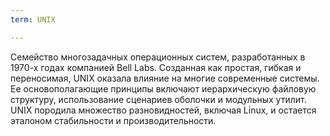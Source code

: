 ```yaml
---
term: UNIX

---
```

Семейство многозадачных операционных систем, разработанных в 1970-х годах компанией Bell Labs. Созданная как простая, гибкая и переносимая, UNIX оказала влияние на многие современные системы. Ее основополагающие принципы включают иерархическую файловую структуру, использование сценариев оболочки и модульных утилит. UNIX породила множество разновидностей, включая Linux, и остается эталоном стабильности и производительности.